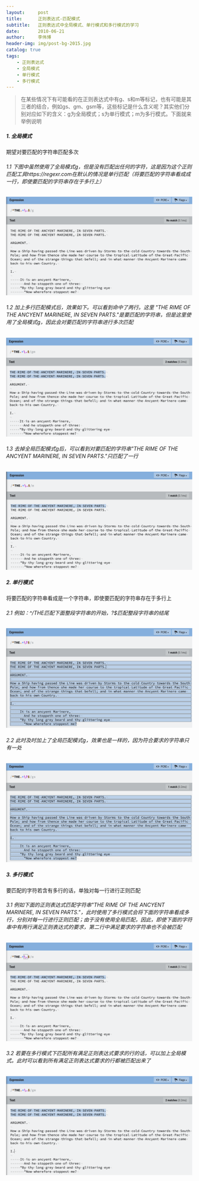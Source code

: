 ```yaml
---
layout:     post
title:      正则表达式-匹配模式
subtitle:   正则表达式中全局模式、单行模式和多行模式的学习
date:       2010-06-21
author:     李伟博
header-img: img/post-bg-2015.jpg
catalog: true
tags:
    - 正则表达式 
    - 全局模式 
    - 单行模式 
    - 多行模式
---
```


> 在某些情况下有可能看的在正则表达式中有g、s和m等标记，也有可能是其三者的结合，例如gs、gm、gsm等，这些标记是什么含义呢？其实他们分别对应如下的含义：g为全局模式；s为单行模式；m为多行模式。下面就来举例说明

##### 1. 全局模式

期望对要匹配的字符串匹配多次

###### 1.1 下图中虽然使用了全局模式g，但是没有匹配出任何的字符，这是因为这个正则匹配工具https://regexr.com在默认的情况是单行匹配（将要匹配的字符串看成成一行，即使要匹配的字符串存在于多行上）

![正则表达式-全局模式-01.png](https://raw.githubusercontent.com/kinggggg/kinggggg.github.io/master/img/%E6%AD%A3%E5%88%99%E8%A1%A8%E8%BE%BE%E5%BC%8F-%E5%85%A8%E5%B1%80%E6%A8%A1%E5%BC%8F-01.png)

###### 1.2 加上多行匹配模式后，效果如下。可以看到命中了两行。这里 "THE RIME OF THE ANCYENT MARINERE, IN SEVEN PARTS."是要匹配的字符串，但是这里使用了全局模式g，因此会对要匹配的字符串进行多次匹配

![正则表达式-全局模式-02.png](https://github.com/kinggggg/kinggggg.github.io/blob/master/img/%E6%AD%A3%E5%88%99%E8%A1%A8%E8%BE%BE%E5%BC%8F-%E5%85%A8%E5%B1%80%E6%A8%A1%E5%BC%8F-02.png?raw=true)

###### 1.3 去掉全局匹配模式g后，可以看到对要匹配的字符串"THE RIME OF THE ANCYENT MARINERE, IN SEVEN PARTS."只匹配了一行

![正则表达式-全局模式-03.png](https://github.com/kinggggg/kinggggg.github.io/blob/master/img/%E6%AD%A3%E5%88%99%E8%A1%A8%E8%BE%BE%E5%BC%8F-%E5%85%A8%E5%B1%80%E6%A8%A1%E5%BC%8F-03.png?raw=true)

##### 2. 单行模式
将要匹配的字符串看成是一个字符串，即使要匹配的字符串存在于多行上

###### 2.1 例如：^/THE匹配下面整段字符串的开始，\?$匹配整段字符串的结尾

![正则表达式-单行模式-01.png](https://github.com/kinggggg/kinggggg.github.io/blob/master/img/%E6%AD%A3%E5%88%99%E8%A1%A8%E8%BE%BE%E5%BC%8F-%E5%8D%95%E8%A1%8C%E6%A8%A1%E5%BC%8F-01.png?raw=true)

###### 2.2 此时及时加上了全局匹配模式g，效果也是一样的，因为符合要求的字符串只有一处

![正则表达式-单行模式-02.png](https://github.com/kinggggg/kinggggg.github.io/blob/master/img/%E6%AD%A3%E5%88%99%E8%A1%A8%E8%BE%BE%E5%BC%8F-%E5%8D%95%E8%A1%8C%E6%A8%A1%E5%BC%8F-02.png?raw=true)

##### 3. 多行模式
要匹配的字符若含有多行的话，单独对每一行进行正则匹配

###### 3.1 例如下面的正则表达式匹配字符串"THE RIME OF THE ANCYENT MARINERE, IN SEVEN PARTS."，此时使用了多行模式会将下面的字符串看成多行，分别对每一行进行正则匹配；由于没有使用全局匹配，因此，即使下面的字符串中有两行满足正则表达式的要求，第二行中满足要求的字符串也不会被匹配

![正则表达式-多行模式-01.png](https://github.com/kinggggg/kinggggg.github.io/blob/master/img/%E6%AD%A3%E5%88%99%E8%A1%A8%E8%BE%BE%E5%BC%8F-%E5%A4%9A%E8%A1%8C%E6%A8%A1%E5%BC%8F-01.png?raw=true)

###### 3.2 若要在多行模式下匹配所有满足正则表达式要求的行的话，可以加上全局模式。此时可以看到所有满足正则表达式要求的行都被匹配出来了

![正则表达式-多行模式-02.png](https://github.com/kinggggg/kinggggg.github.io/blob/master/img/%E6%AD%A3%E5%88%99%E8%A1%A8%E8%BE%BE%E5%BC%8F-%E5%A4%9A%E8%A1%8C%E6%A8%A1%E5%BC%8F-02.png?raw=true)
